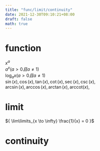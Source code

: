 ```yaml
---
title: "func/limit/continuity"
date: 2021-12-30T09:10:21+08:00
draft: false
math: true
---
```



# function 

$x^a$  
$a^x(a>0且a\neq1)$  
$\log_a{x}(a>0且a\neq1)$  
$\sin(x), \cos(x), \tan(x), \cot(x), \sec(x), \csc(x),$  
$\arcsin(x), \arccos(x), \arctan(x), \text{arccot}(x),$


# limit

${ \lim\limits_{x \to \infty} \frac{1}{x} = 0 }$

# continuity
